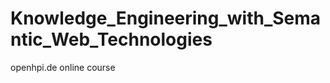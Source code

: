 Knowledge_Engineering_with_Semantic_Web_Technologies
====================================================

openhpi.de online course
